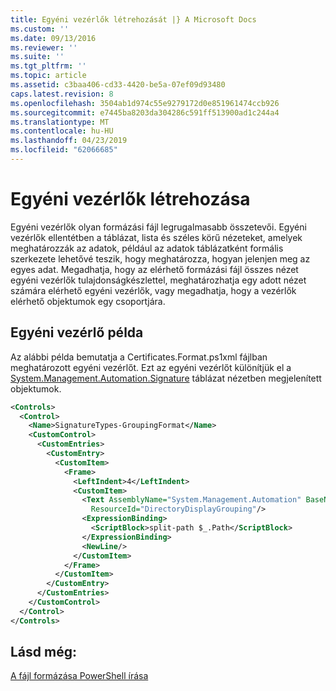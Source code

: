 ```yaml
---
title: Egyéni vezérlők létrehozását |} A Microsoft Docs
ms.custom: ''
ms.date: 09/13/2016
ms.reviewer: ''
ms.suite: ''
ms.tgt_pltfrm: ''
ms.topic: article
ms.assetid: c3baa406-cd33-4420-be5a-07ef09d93480
caps.latest.revision: 8
ms.openlocfilehash: 3504ab1d974c55e9279172d0e851961474ccb926
ms.sourcegitcommit: e7445ba8203da304286c591ff513900ad1c244a4
ms.translationtype: MT
ms.contentlocale: hu-HU
ms.lasthandoff: 04/23/2019
ms.locfileid: "62066685"
---
```

# <a name="creating-custom-controls"></a>Egyéni vezérlők létrehozása

Egyéni vezérlők olyan formázási fájl legrugalmasabb összetevői. Egyéni vezérlők ellentétben a táblázat, lista és széles körű nézeteket, amelyek meghatározzák az adatok, például az adatok táblázatként formális szerkezete lehetővé teszik, hogy meghatározza, hogyan jelenjen meg az egyes adat. Megadhatja, hogy az elérhető formázási fájl összes nézet egyéni vezérlők tulajdonságkészlettel, meghatározhatja egy adott nézet számára elérhető egyéni vezérlők, vagy megadhatja, hogy a vezérlők elérhető objektumok egy csoportjára.

## <a name="custom-control-example"></a>Egyéni vezérlő példa

Az alábbi példa bemutatja a Certificates.Format.ps1xml fájlban meghatározott egyéni vezérlőt. Ezt az egyéni vezérlőt különítjük el a [System.Management.Automation.Signature](/dotnet/api/System.Management.Automation.Signature) táblázat nézetben megjelenített objektumok.

```xml
<Controls>
  <Control>
    <Name>SignatureTypes-GroupingFormat</Name>
    <CustomControl>
      <CustomEntries>
        <CustomEntry>
          <CustomItem>
            <Frame>
              <LeftIndent>4</LeftIndent>
              <CustomItem>
                <Text AssemblyName="System.Management.Automation" BaseName="FileSystemProviderStrings"
                  ResourceId="DirectoryDisplayGrouping"/>
                <ExpressionBinding>
                  <ScriptBlock>split-path $_.Path</ScriptBlock>
                </ExpressionBinding>
                <NewLine/>
              </CustomItem>
            </Frame>
          </CustomItem>
        </CustomEntry>
      </CustomEntries>
    </CustomControl>
  </Control>
</Controls>

```

## <a name="see-also"></a>Lásd még:

[A fájl formázása PowerShell írása](./writing-a-powershell-formatting-file.md)
